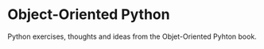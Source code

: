 # Object-Oriented Python

Python exercises, thoughts and ideas from the Objet-Oriented Pyhton book.

